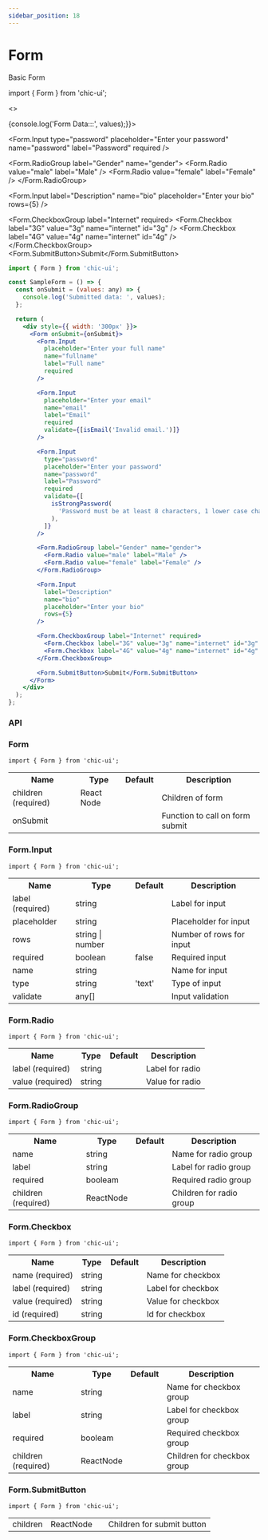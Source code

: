```yaml
---
sidebar_position: 18
---
```


# Form

Basic Form

import { Form } from 'chic-ui';

<>

<Form onSubmit={(values) => {console.log('Form Data:::', values);}}>
<Form.Input
  placeholder="Enter your full name"
  name="fullname"
  label="Full name"
  required
/>
<Form.Input
  placeholder="Enter your email"
  name="email"
  label="Email"
  required
/>

<Form.Input
  type="password"
  placeholder="Enter your password"
  name="password"
  label="Password"
  required
/>

<Form.RadioGroup label="Gender" name="gender">
  <Form.Radio value="male" label="Male" />
  <Form.Radio value="female" label="Female" />
</Form.RadioGroup>

<Form.Input
  label="Description"
  name="bio"
  placeholder="Enter your bio"
  rows={5}
/>

<Form.CheckboxGroup label="Internet" required>
  <Form.Checkbox label="3G" value="3g" name="internet" id="3g" />
  <Form.Checkbox label="4G" value="4g" name="internet" id="4g" />
</Form.CheckboxGroup>
<Form.SubmitButton>Submit</Form.SubmitButton>
</Form>
</>

```jsx
import { Form } from 'chic-ui';

const SampleForm = () => {
  const onSubmit = (values: any) => {
    console.log('Submitted data: ', values);
  };

  return (
    <div style={{ width: '300px' }}>
      <Form onSubmit={onSubmit}>
        <Form.Input
          placeholder="Enter your full name"
          name="fullname"
          label="Full name"
          required
        />

        <Form.Input
          placeholder="Enter your email"
          name="email"
          label="Email"
          required
          validate={[isEmail('Invalid email.')]}
        />

        <Form.Input
          type="password"
          placeholder="Enter your password"
          name="password"
          label="Password"
          required
          validate={[
            isStrongPassword(
              'Password must be at least 8 characters, 1 lower case characters, 1 upper case characters, 1 numbers and 1 symbols'
            ),
          ]}
        />

        <Form.RadioGroup label="Gender" name="gender">
          <Form.Radio value="male" label="Male" />
          <Form.Radio value="female" label="Female" />
        </Form.RadioGroup>

        <Form.Input
          label="Description"
          name="bio"
          placeholder="Enter your bio"
          rows={5}
        />

        <Form.CheckboxGroup label="Internet" required>
          <Form.Checkbox label="3G" value="3g" name="internet" id="3g" />
          <Form.Checkbox label="4G" value="4g" name="internet" id="4g" />
        </Form.CheckboxGroup>

        <Form.SubmitButton>Submit</Form.SubmitButton>
      </Form>
    </div>
  );
};
```
### API

### Form
```
import { Form } from 'chic-ui';
```

<table>
  <tr>
     <th>Name</th>
     <th>Type</th>
     <th>Default</th>
     <th>Description</th>
  </tr>
  <tr>
    <td>children (required)</td>
    <td>React Node</td>
    <td></td>
    <td>Children of form</td>
  </tr>
  <tr>
    <td>onSubmit</td>
    <td></td>
    <td></td>
    <td>Function to call on form submit</td>
  </tr>
</table>

### Form.Input
```
import { Form } from 'chic-ui';
```

<table>
  <tr>
     <th>Name</th>
     <th>Type</th>
     <th>Default</th>
     <th>Description</th>
  </tr>
  <tr>
    <td>label (required)</td>
    <td>string</td>
    <td></td>
    <td>Label for input</td>
  </tr>
  <tr>
    <td>placeholder</td>
    <td>string</td>
    <td></td>
    <td>Placeholder for input</td>
  </tr>
  <tr>
   <td>rows</td>
    <td>string | number</td>
    <td></td>
    <td>Number of rows for input</td>
  </tr>
  <tr>
    <td>required</td>
    <td>boolean</td>
    <td>false</td>
    <td>Required input</td>
  </tr>
   <tr>
    <td>name</td>
    <td>string</td>
    <td></td>
    <td>Name for input</td>
  </tr>
  <tr>
   <td>type</td>
    <td>string</td>
    <td>'text'</td>
    <td>Type of input</td>
  </tr>
  <tr>
    <td>validate</td>
    <td>any[]</td>
    <td></td>
    <td>Input validation</td>
  </tr>
</table>

### Form.Radio
```
import { Form } from 'chic-ui';
```

<table>
  <tr>
     <th>Name</th>
     <th>Type</th>
     <th>Default</th>
     <th>Description</th>
  </tr>
  <tr>
    <td>label (required)</td>
    <td>string</td>
    <td></td>
    <td>Label for radio</td>
  </tr>
  <tr>
    <td>value (required)</td>
    <td>string</td>
    <td></td>
    <td>Value for radio</td>
  </tr>
</table>

### Form.RadioGroup
```
import { Form } from 'chic-ui';
```

<table>
  <tr>
     <th>Name</th>
     <th>Type</th>
     <th>Default</th>
     <th>Description</th>
  </tr>
  <tr>
    <td>name</td>
    <td>string</td>
    <td></td>
    <td>Name for radio group</td>
  </tr>
  <tr>
    <td>label</td>
    <td>string</td>
    <td></td>
    <td>Label for radio group</td>
  </tr>
  <tr>
    <td>required</td>
    <td>booleam</td>
    <td></td>
    <td>Required radio group</td>
  </tr>
   <tr>
    <td>children (required)</td>
    <td>ReactNode</td>
    <td></td>
    <td>Children for radio group</td>
  </tr>
</table>

### Form.Checkbox
```
import { Form } from 'chic-ui';
```

<table>
  <tr>
     <th>Name</th>
     <th>Type</th>
     <th>Default</th>
     <th>Description</th>
  </tr>
  <tr>
    <td>name (required)</td>
    <td>string</td>
    <td></td>
    <td>Name for checkbox</td>
  </tr>
  <tr>
    <td>label (required)</td>
    <td>string</td>
    <td></td>
    <td>Label for checkbox</td>
  </tr>
  <tr>
    <td>value (required)</td>
    <td>string</td>
    <td></td>
    <td>Value for checkbox</td>
  </tr>
   <tr>
    <td>id (required)</td>
    <td>string</td>
    <td></td>
    <td>Id for checkbox</td>
  </tr>
</table>

### Form.CheckboxGroup
```
import { Form } from 'chic-ui';
```

<table>
  <tr>
     <th>Name</th>
     <th>Type</th>
     <th>Default</th>
     <th>Description</th>
  </tr>
  <tr>
    <td>name</td>
    <td>string</td>
    <td></td>
    <td>Name for checkbox group</td>
  </tr>
  <tr>
    <td>label</td>
    <td>string</td>
    <td></td>
    <td>Label for checkbox group</td>
  </tr>
 <tr>
    <td>required</td>
    <td>booleam</td>
    <td></td>
    <td>Required checkbox group</td>
  </tr>
   <tr>
    <td>children (required)</td>
    <td>ReactNode</td>
    <td></td>
    <td>Children for checkbox group</td>
  </tr>
</table>


### Form.SubmitButton
```
import { Form } from 'chic-ui';
```

<table>
   <tr>
    <td>children</td>
    <td>ReactNode</td>
    <td></td>
    <td>Children for submit button</td>
  </tr>
</table>